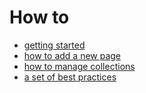 # How to

* [getting started](getting-started.md)
* [how to add a new page](how-to-add-a-new-page.md)
* [how to manage collections](how-to-manage-collections.md)
* [a set of best practices](best-pratices.md)
